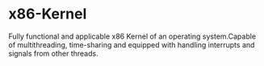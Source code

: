 # x86-Kernel
Fully functional and applicable x86 Kernel of an operating system.Capable of multithreading, time-sharing and equipped with handling interrupts and signals from other threads.
